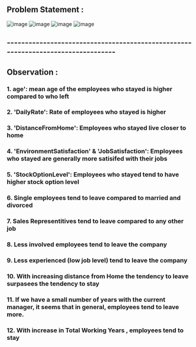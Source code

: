 ## Problem Statement :
![image](https://github.com/DataAlchemyRao/Employee-Retention-Prediction/assets/166507144/239e383b-8c37-4d12-af12-3b85ca28c5db)
![image](https://github.com/DataAlchemyRao/Employee-Retention-Prediction/assets/166507144/1694e9d0-cbb0-477b-b948-6b04f6a16344)
![image](https://github.com/DataAlchemyRao/Employee-Retention-Prediction/assets/166507144/da194ab8-d5b4-4905-8886-b98f7023ac26)
![image](https://github.com/DataAlchemyRao/Employee-Retention-Prediction/assets/166507144/ab65ff48-a96d-41f7-b727-67b9c369f8ca)

## ---------------------------------------------------------------------------------

## Observation :

### 1. age': mean age of the employees who stayed is higher compared to who left
### 2. 'DailyRate': Rate of employees who stayed is higher
### 3. 'DistanceFromHome': Employees who stayed live closer to home
### 4. 'EnvironmentSatisfaction' & 'JobSatisfaction': Employees who stayed are generally more satisifed with their jobs
### 5. 'StockOptionLevel': Employees who stayed tend to have higher stock option level
### 6. Single employees tend to leave compared to married and divorced
### 7. Sales Representitives tend to leave compared to any other job
### 8. Less involved employees tend to leave the company
### 9. Less experienced (low job level) tend to leave the company
### 10. With increasing distance from Home the tendency to leave surpasees the tendency to stay
### 11. If we have a small number of years with the current manager, it seems that in general, employees tend to leave more.
### 12. With increase in Total Working Years , employees tend to stay
